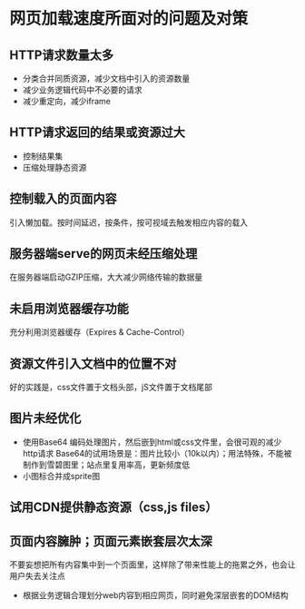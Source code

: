 # 网页加载速度所面对的问题及对策

## HTTP请求数量太多
- 分类合并同质资源，减少文档中引入的资源数量
- 减少业务逻辑代码中不必要的请求
- 减少重定向，减少iframe

## HTTP请求返回的结果或资源过大
- 控制结果集
- 压缩处理静态资源

## 控制载入的页面内容
引入懒加载。按时间延迟，按条件，按可视域去触发相应内容的载入

## 服务器端serve的网页未经压缩处理
在服务器端启动GZIP压缩，大大减少网络传输的数据量

## 未启用浏览器缓存功能
充分利用浏览器缓存（Expires & Cache-Control）

## 资源文件引入文档中的位置不对 
好的实践是，css文件置于文档头部，jS文件置于文档尾部

## 图片未经优化
- 使用Base64 编码处理图片，然后嵌到html或css文件里，会很可观的减少http请求
Base64的试用场景是：图片比较小（10k以内）；用法特殊，不能被制作到雪碧图里；站点里复用率高，更新频度低
- 小图标合并成sprite图 

## 试用CDN提供静态资源（css,js files）

## 页面内容臃肿；页面元素嵌套层次太深
不要妄想把所有内容集中到一个页面里，这样除了带来性能上的拖累之外，也会让用户失去关注点
- 根据业务逻辑合理划分web内容到相应网页，同时避免深层嵌套的DOM结构

